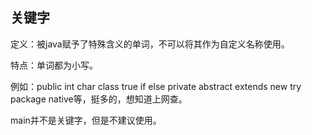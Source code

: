 ## 关键字

定义：被java赋予了特殊含义的单词，不可以将其作为自定义名称使用。

特点：单词都为小写。

例如：public int char class true if else private abstract extends new try package native等，挺多的，想知道上网查。

main并不是关键字，但是不建议使用。

